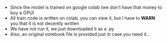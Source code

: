 * Since the model is trained on google colab (we don't have that money to buy a GPU)
* All train code is written on colab, you can view it, but I have to **WARN** you that it is not decently written
* We have not run it, we just downloaded it as a .py
* Also, an original notebook file is provided just in case you need it...

